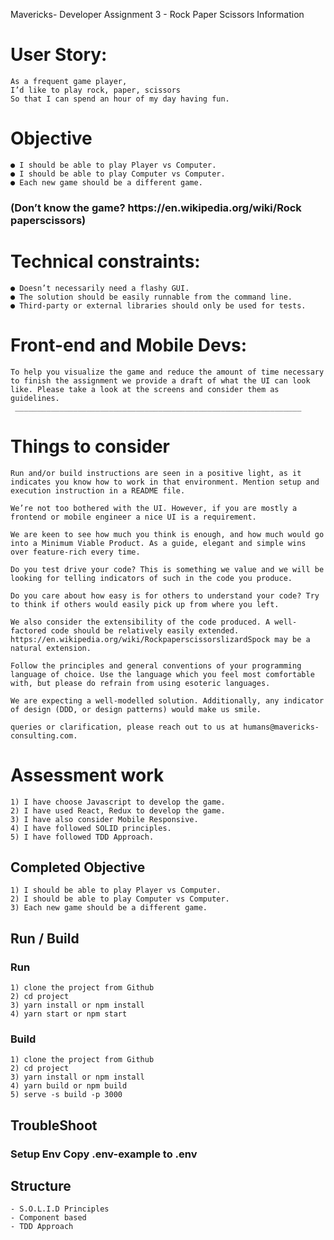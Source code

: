 Mavericks- Developer Assignment 3 - Rock Paper Scissors Information

# User Story:
    As a frequent game player,
    I’d like to play rock, paper, scissors
    So that I can spend an hour of my day having fun.

# Objective
    ● ​I should be able to play Player vs Computer.
    ● ​I should be able to play Computer vs Computer.
    ● ​Each new game should be a different game.

### (Don’t know the game? ​h​ttps://en.wikipedia.org/wiki/Rock​paper​scissors​)

# Technical constraints:
    ● ​Doesn’t necessarily need a flashy GUI.
    ● The solution should be easily runnable from the command line.
    ● ​Third​-party or external libraries should only be used for tests.

# Front-end and Mobile Devs:
    To help you visualize the game and reduce the amount of time necessary to finish the assignment we provide a draft of what the UI can look like. Please take a look at the screens and consider them as guidelines.
     ________________________________________________________________
# Things to consider

    Run and/or ​build instructions are seen in a positive light​, as it indicates you know how to work in that environment. Mention setup and execution instruction in a README file.

    We’re not too bothered with the UI. However, if you are mostly a ​frontend or mobile engineer a nice UI is a requirement​.

    We are keen to see how much you think is enough, and how much would go into a Minimum Viable Product. As a guide, ​elegant and simple​ wins over feature-rich every time.

    Do you ​test drive your code​? This is something we value and we will be looking for telling indicators of such in the code you produce.

    Do you care about how ​easy is for others to understand your code? Try to think if others would easily pick up from where you left.

    We also ​consider the extensibility of the code produced. A well-factored code should be relatively easily extended. ​https://en.wikipedia.org/wiki/Rock​paper​scissors​lizard​Spock ​may be a natural extension.

    Follow ​the principles and general conventions of your programming language of choice. Use the language which you feel most comfortable with, but please do ​refrain from using esoteric languages​.

    We are expecting a ​well-modelled solution​. Additionally, any indicator of design (​DDD, or design patterns) would make us smile.

    queries or clarification, please reach out to us at ​humans@mavericks-consulting.com​.

# Assessment work

    1) I have choose Javascript to develop the game.
    2) I have used React, Redux to develop the game.
    3) I have also consider Mobile Responsive.
    4) I have followed SOLID principles.
    5) I have followed TDD Approach.

## Completed Objective
    1) ​I should be able to play Player vs Computer.
    2) ​I should be able to play Computer vs Computer.
    3) ​Each new game should be a different game.

## Run / Build

  ### Run
    1) clone the project from Github
    2) cd project
    3) yarn install or npm install
    4) yarn start or npm start
  ### Build
    1) clone the project from Github
    2) cd project
    3) yarn install or npm install
    4) yarn build or npm build
    5) serve -s build -p 3000

  ## TroubleShoot

  ### Setup Env Copy .env-example to .env

## Structure
    - S.O.L.I.D Principles
    - Component based
    - TDD Approach

